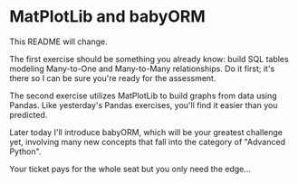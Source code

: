MatPlotLib and babyORM
======================

This README will change.

The first exercise should be something you already know: build SQL
tables modeling Many-to-One and Many-to-Many relationships. Do it
first; it's there so I can be sure you're ready for the assessment.

The second exercise utilizes MatPlotLib to build graphs from data
using Pandas. Like yesterday's Pandas exercises, you'll find it easier
than you predicted.

Later today I'll introduce babyORM, which will be your greatest
challenge yet, involving many new concepts that fall into the
category of "Advanced Python".

Your ticket pays for the whole seat but you only need the edge...
